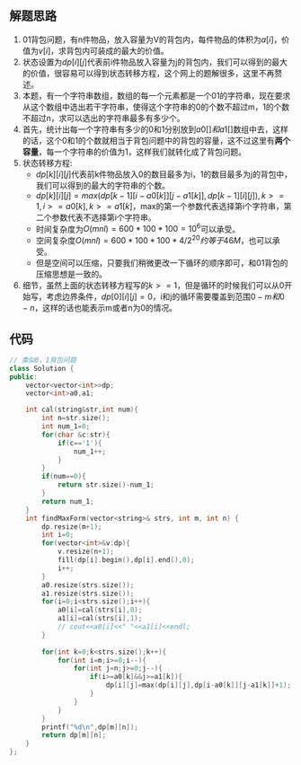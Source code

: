 ## 解题思路

1. 01背包问题，有n件物品，放入容量为V的背包内，每件物品的体积为$a[i]$，价值为$v[i]$，求背包内可装成的最大的价值。
2. 状态设置为$dp[i][j]$代表前i件物品放入容量为j的背包内，我们可以得到的最大的价值，很容易可以得到状态转移方程，这个网上的题解很多，这里不再赘述。
3. 本题，有一个字符串数组，数组的每一个元素都是一个01的字符串，现在要求从这个数组中选出若干字符串，使得这个字符串的0的个数不超过m，1的个数不超过n，求可以选出的字符串最多有多少个。
4. 首先，统计出每一个字符串有多少的0和1分别放到$a0[]和a1[]$数组中去，这样的话，这个0和1的个数就相当于背包问题中的背包的容量，这不过这里有**两个容量**，每一个字符串的价值为1，这样我们就转化成了背包问题。
5. 状态转移方程:
    * $dp[k][i][j]$代表前k件物品放入0的数目最多为i，1的数目最多为j的背包中，我们可以得到的最大的字符串的个数。
    * $dp[k][i][j]=max(dp[k-1][i-a0[k]][j-a1[k]],dp[k-1][i][j]),k>=1,i>=a0[k],k>=a1[k]$，max的第一个参数代表选择第i个字符串，第二个参数代表不选择第i个字符串。
    * 时间复杂度为$O(mnl)=600*100*100=10^6$可以承受。
    * 空间复杂度$O(mnl)=600*100*100*4/2^{20}约等于46M$，也可以承受。
    * 但是空间可以压缩，只要我们稍微更改一下循环的顺序即可，和01背包的压缩思想是一致的。
6. 细节，虽然上面的状态转移方程写的$k>=1$，但是循环的时候我们可以从0开始写，考虑边界条件，$dp[0][i][j]=0$，i和j的循环需要覆盖到范围$0-m和0-n$，这样的话也能表示m或者n为0的情况。

## 代码

```c++
// 类似0，1背包问题
class Solution {
public:
    vector<vector<int>>dp;
    vector<int>a0,a1;

    int cal(string&str,int num){
        int n=str.size();
        int num_1=0;
        for(char &c:str){
            if(c=='1'){
                num_1++;
            }
        }
        if(num==0){
            return str.size()-num_1;
        }
        return num_1;
    }
    int findMaxForm(vector<string>& strs, int m, int n) {
        dp.resize(m+1);
        int i=0;
        for(vector<int>&v:dp){
            v.resize(n+1);
            fill(dp[i].begin(),dp[i].end(),0);
            i++;
        }
        a0.resize(strs.size());
        a1.resize(strs.size());
        for(i=0;i<strs.size();i++){
            a0[i]=cal(strs[i],0);
            a1[i]=cal(strs[i],1);
            // cout<<a0[i]<<" "<<a1[i]<<endl;
        }
        
        for(int k=0;k<strs.size();k++){
            for(int i=m;i>=0;i--){
                for(int j=n;j>=0;j--){
                    if(i>=a0[k]&&j>=a1[k]){
                        dp[i][j]=max(dp[i][j],dp[i-a0[k]][j-a1[k]]+1);
                    }
                }
            }
        }
        printf("%d\n",dp[m][n]);
        return dp[m][n];
    }
};
```

